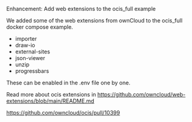 Enhancement: Add web extensions to the ocis_full example

We added some of the web extensions from ownCloud to the ocis_full docker compose example.

- importer
- draw-io
- external-sites
- json-viewer
- unzip
- progressbars

These can be enabled in the .env file one by one.

Read more about ocis extensions in https://github.com/owncloud/web-extensions/blob/main/README.md

https://github.com/owncloud/ocis/pull/10399
